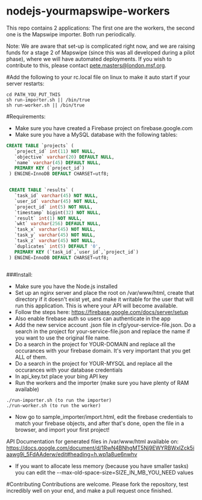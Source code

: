 # nodejs-yourmapswipe-workers
This repo contains 2 applications: The first one are the workers, the second one is the Mapswipe importer. Both run periodically.

Note: We are aware that set-up is complicated right now, and we are raising funds for a stage 2 of Mapswipe (since this was all developed during a pilot phase), where we will have automated deployments. If you wish to contribute to this, please contact pete.masters@london.msf.org.

#Add the following to your rc.local file on linux to make it auto start if your server restarts:

```shell
cd PATH_YOU_PUT_THIS
sh run-importer.sh || /bin/true
sh run-worker.sh || /bin/true
```

#Requirements:
- Make sure you have created a Firebase project on firebase.google.com
- Make sure you have a MySQL database with the following tables:
```sql
CREATE TABLE `projects` (
   `project_id` int(11) NOT NULL,
   `objective` varchar(20) DEFAULT NULL,
   `name` varchar(45) DEFAULT NULL,
   PRIMARY KEY (`project_id`)
 ) ENGINE=InnoDB DEFAULT CHARSET=utf8;


 CREATE TABLE `results` (
   `task_id` varchar(45) NOT NULL,
   `user_id` varchar(45) NOT NULL,
   `project_id` int(5) NOT NULL,
   `timestamp` bigint(32) NOT NULL,
   `result` int(1) NOT NULL,
   `wkt` varchar(256) DEFAULT NULL,
   `task_x` varchar(45) NOT NULL,
   `task_y` varchar(45) NOT NULL,
   `task_z` varchar(45) NOT NULL,
   `duplicates` int(5) DEFAULT '0',
   PRIMARY KEY (`task_id`,`user_id`,`project_id`)
 ) ENGINE=InnoDB DEFAULT CHARSET=utf8;



```

###Install:
- Make sure you have the Node.js installed
- Set up an nginx server and place the root on /var/www/html, create that directory if it doesn't exist yet, and make it writable for the user that will run this application. This is where your API will become available.
- Follow the steps here: https://firebase.google.com/docs/server/setup
- Also enable firebase auth so users can authenticate in the app
- Add the new service account .json file in cfg/your-service-file.json. Do a search in the project for your-service-file.json and replace the name if you want to use the original file name.
- Do a search in the project for YOUR-DOMAIN and replace all the occurances with your firebase domain. It's very important that you get ALL of them.
- Do a search in the project for YOUR-MYSQL and replace all the occurances with your database credentials
- In api_key.txt place your bing API key
- Run the workers and the importer (make sure you have plenty of RAM available)
```shell
./run-importer.sh (to run the importer)
./run-worker.sh (to run the worker)
```
- Now go to sample_importer/import.html, edit the firebase credentials to match your firebase objects, and after that's done, open the file in a browser, and import your first project!

API Documentation for generated files in /var/www/html available on: https://docs.google.com/document/d/1RwN4BNhgMT5Nj9EWYRBWxIZck5iaawg9i_5FdAAderw/edit#heading=h.wp1a8ue6nwhv

- If you want to allocate less memory (because you have smaller tasks) you can edit the --max-old-space-size=SIZE_IN_MB_YOU_NEED values

#Contributing
Contributions are welcome. Please fork the repository, test incredibly well on your end, and make a pull request once finished.